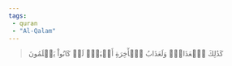 ```yaml
---
tags: 
 - quran 
 - "Al-Qalam"
---
```


> كَذَٰلِكَ ٱلۡعَذَابُۖ وَلَعَذَابُ ٱلۡأٓخِرَةِ أَكۡبَرُۚ لَوۡ كَانُواْ يَعۡلَمُونَ
